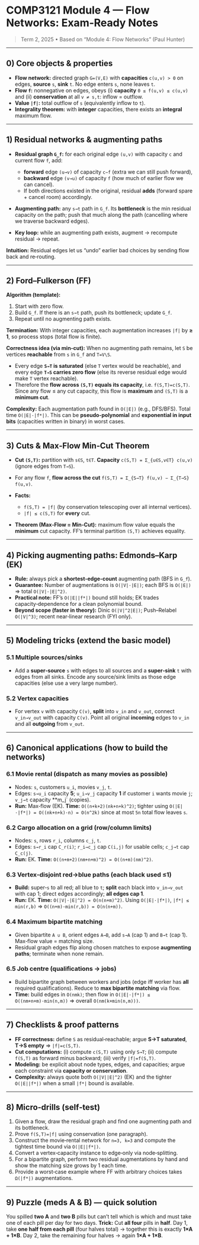 # COMP3121 Module 4 — Flow Networks: Exam‑Ready Notes

> Term 2, 2025 • Based on “Module 4: Flow Networks” (Paul Hunter)

---

## 0) Core objects & properties

* **Flow network:** directed graph `G=(V,E)` with **capacities** `c(u,v) > 0` on edges, **source** `s`, **sink** `t`. No edge enters `s`, none leaves `t`.
* **Flow `f`:** nonnegative on edges, obeys (i) **capacity** `0 ≤ f(u,v) ≤ c(u,v)` and (ii) **conservation** at all `v ≠ s,t`: inflow = outflow.
* **Value `|f|`:** total outflow of `s` (equivalently inflow to `t`).
* **Integrality theorem:** with **integer** capacities, there exists an **integral** maximum flow.

---

## 1) Residual networks & augmenting paths

* **Residual graph `G_f`:** for each original edge `(u,v)` with capacity `c` and current flow `f`, add:

  * **forward** edge `(u→v)` of capacity `c−f` (extra we can still push forward),
  * **backward** edge `(v→u)` of capacity `f` (how much of earlier flow we can cancel).
  * If both directions existed in the original, residual **adds** (forward spare + cancel room) accordingly.
* **Augmenting path:** any `s→t` path in `G_f`. Its **bottleneck** is the min residual capacity on the path; push that much along the path (cancelling where we traverse backward edges).
* **Key loop:** while an augmenting path exists, augment → recompute residual → repeat.

**Intuition:** Residual edges let us “undo” earlier bad choices by sending flow back and re‑routing.

---

## 2) Ford–Fulkerson (FF)

**Algorithm (template):**

1. Start with zero flow.
2. Build `G_f`. If there is an `s→t` path, push its bottleneck; update `G_f`.
3. Repeat until no augmenting path exists.

**Termination:** With integer capacities, each augmentation increases `|f|` by **≥ 1**, so process stops (total flow is finite).

**Correctness idea (via min‑cut):** When no augmenting path remains, let `S` be vertices **reachable** from `s` in `G_f` and `T=V\S`.

* Every edge **`S→T` is saturated** (else `T` vertex would be reachable), and every edge **`T→S` carries zero flow** (else its reverse residual edge would make `T` vertex reachable).
* Therefore the **flow across `(S,T)` equals its capacity**, i.e. `f(S,T)=c(S,T)`. Since any flow ≤ any cut capacity, this flow is **maximum** and `(S,T)` is a **minimum cut**.

**Complexity:** Each augmentation path found in `O(|E|)` (e.g., DFS/BFS). Total time `O(|E|·|f*|)`. This can be **pseudo‑polynomial** and **exponential in input bits** (capacities written in binary) in worst cases.

---

## 3) Cuts & Max‑Flow Min‑Cut Theorem

* **Cut `(S,T)`:** partition with `s∈S`, `t∈T`. **Capacity** `c(S,T) = Σ_{u∈S,v∈T} c(u,v)` (ignore edges from `T→S`).
* For any flow `f`, **flow across the cut** `f(S,T) = Σ_{S→T} f(u,v) − Σ_{T→S} f(u,v)`.
* **Facts:**

  * `f(S,T) = |f|` (by conservation telescoping over all internal vertices).
  * `|f| ≤ c(S,T)` for **every** cut.
* **Theorem (Max‑Flow = Min‑Cut):** maximum flow value equals the **minimum** cut capacity. FF’s terminal partition `(S,T)` achieves equality.

---

## 4) Picking augmenting paths: Edmonds–Karp (EK)

* **Rule:** always pick a **shortest‑edge‑count** augmenting path (BFS in `G_f`).
* **Guarantee:** Number of augmentations is `O(|V|·|E|)`; each BFS is `O(|E|)` ⇒ total `O(|V|·|E|^2)`.
* **Practical note:** FF’s `O(|E||f*|)` bound still holds; EK trades capacity‑dependence for a clean polynomial bound.
* **Beyond scope (faster in theory):** Dinic `O(|V|^2|E|)`; Push–Relabel `O(|V|^3)`; recent near‑linear research (FYI only).

---

## 5) Modeling tricks (extend the basic model)

### 5.1 Multiple sources/sinks

* Add a **super‑source** `s` with edges to all sources and a **super‑sink** `t` with edges from all sinks. Encode any source/sink limits as those edge capacities (else use a very large number).

### 5.2 Vertex capacities

* For vertex `v` with capacity `C(v)`, **split** into `v_in` and `v_out`, connect `v_in→v_out` with capacity `C(v)`. Point all original **incoming** edges to `v_in` and all **outgoing** from `v_out`.

---

## 6) Canonical applications (how to build the networks)

### 6.1 Movie rental (dispatch as many movies as possible)

* Nodes: `s`, customers `u_i`, movies `v_j`, `t`.
* Edges: `s→u_i` capacity **5**; `u_i→v_j` capacity **1** if customer `i` wants movie `j`; `v_j→t` capacity \*\*m\_j\` (copies).
* **Run:** Max‑flow (EK). **Time:** `O((n+k+2)(nk+n+k)^2)`; tighter using `O(|E|·|f*|) = O((nk+n+k)·n) = O(n^2k)` since at most `5n` total flow leaves `s`.

### 6.2 Cargo allocation on a grid (row/column limits)

* Nodes: `s`, rows `r_i`, columns `c_j`, `t`.
* Edges: `s→r_i` cap `C_r(i)`; `r_i→c_j` cap `C(i,j)` for usable cells; `c_j→t` cap `C_c(j)`.
* **Run:** EK. **Time:** `O((n+m+2)(nm+n+m)^2) = O((n+m)(nm)^2)`.

### 6.3 Vertex‑disjoint red→blue paths (each black used ≤1)

* **Build:** super‑`s` to all red; all blue to `t`; **split** each black into `v_in→v_out` with cap 1; direct edges accordingly; **all edges cap 1**.
* **Run:** EK. **Time:** `O(|V|·|E|^2) = O(n(n+m)^2)`. Using `O(|E|·|f*|)`, `|f*| ≤ min(r,b)` ⇒ `O((n+m)·min(r,b)) = O(n(n+m))`.

### 6.4 Maximum bipartite matching

* Given bipartite `A ∪ B`, orient edges `A→B`, add `s→A` (cap 1) and `B→t` (cap 1). Max‑flow value = matching size.
* Residual graph edges flip along chosen matches to expose **augmenting paths**; terminate when none remain.

### 6.5 Job centre (qualifications → jobs)

* Build bipartite graph between workers and jobs (edge iff worker has **all** required qualifications). Reduce to **max bipartite matching** via flow.
* **Time:** build edges in `O(nmk)`; then flow in `O(|E|·|f*|) ≤ O((nm+n+m)·min(n,m))` ⇒ overall `O(nm(k+min(n,m)))`.

---

## 7) Checklists & proof patterns

* **FF correctness:** define `S` as residual‑reachable; argue **S→T saturated**, **T→S empty** ⇒ `|f|=c(S,T)`.
* **Cut computations:** (i) compute `c(S,T)` using only `S→T`; (ii) compute `f(S,T)` as forward minus backward; (iii) verify `|f|=f(S,T)`.
* **Modeling:** be explicit about node types, edges, and capacities; argue each constraint via **capacity or conservation**.
* **Complexity:** always quote both `O(|V||E|^2)` (EK) and the tighter `O(|E||f*|)` when a small `|f*|` bound is available.

---

## 8) Micro‑drills (self‑test)

1. Given a flow, draw the residual graph and find one augmenting path and its bottleneck.
2. Prove `f(S,T)=|f|` using conservation (one paragraph).
3. Construct the movie‑rental network for `n=3, k=3` and compute the tightest time bound via `O(|E||f*|)`.
4. Convert a vertex‑capacity instance to edge‑only via node‑splitting.
5. For a bipartite graph, perform two residual augmentations by hand and show the matching size grows by 1 each time.
6. Provide a worst‑case example where FF with arbitrary choices takes `Ω(|f*|)` augmentations.

---

## 9) Puzzle (meds A & B) — quick solution

You spilled **two A** and **two B** pills but can’t tell which is which and must take one of each pill per day for two days.
**Trick:** Cut **all four** pills in **half**. Day 1, take **one half from each pill** (four halves total) → together this is exactly **1×A + 1×B**. Day 2, take the remaining four halves → again **1×A + 1×B**.
